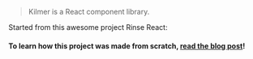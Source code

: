 <!-- <p align="center">
	<img src="https://pbs.twimg.com/media/ECAx5sAX4AATatg?format=jpg&name=4096x4096" height={200} width="auto" alt="kilmer" />
</p> -->

> Kilmer is a React component library.

Started from this awesome project Rinse React:

#### To learn how this project was made from scratch, [read the blog post](https://medium.com/@cwlsn/how-to-write-your-own-reusable-react-component-library-a57dc7c9a210)!
